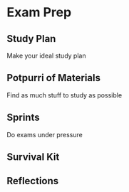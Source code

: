 # Exam Prep

## Study Plan

Make your ideal study plan

## Potpurri of Materials

Find as much stuff to study as possible

## Sprints

Do exams under pressure

## Survival Kit

## Reflections
